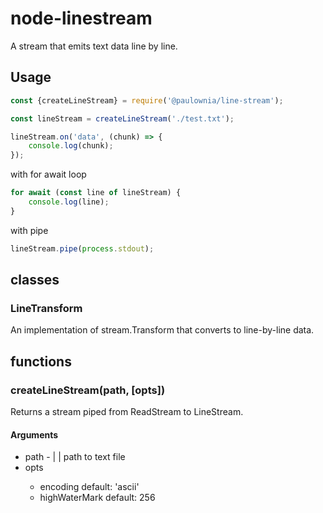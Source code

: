 # node-linestream

A stream that emits text data line by line.


## Usage

```javascript
const {createLineStream} = require('@paulownia/line-stream');

const lineStream = createLineStream('./test.txt');

lineStream.on('data', (chunk) => {
    console.log(chunk);
});
```

with for await loop

```javascript
for await (const line of lineStream) {
    console.log(line);
}
```

with pipe

```javascript
lineStream.pipe(process.stdout);
```

## classes

### LineTransform

An implementation of stream.Transform that converts to line-by-line data.


## functions

### createLineStream(path, [opts])

Returns a stream piped from ReadStream to LineStream.

#### Arguments

- path - <string> | <Buffer> | <URL> path to text file
- opts <object>
    - encoding <string> default: 'ascii'
    - highWaterMark  <integer> default: 256



